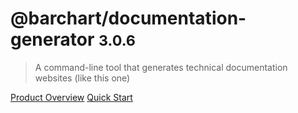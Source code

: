 # @barchart/documentation-generator <small>3.0.6</small>

> A command-line tool that generates technical documentation websites (like this one)

[Product Overview](/content/product_overview)
[Quick Start](/content/quick_start)